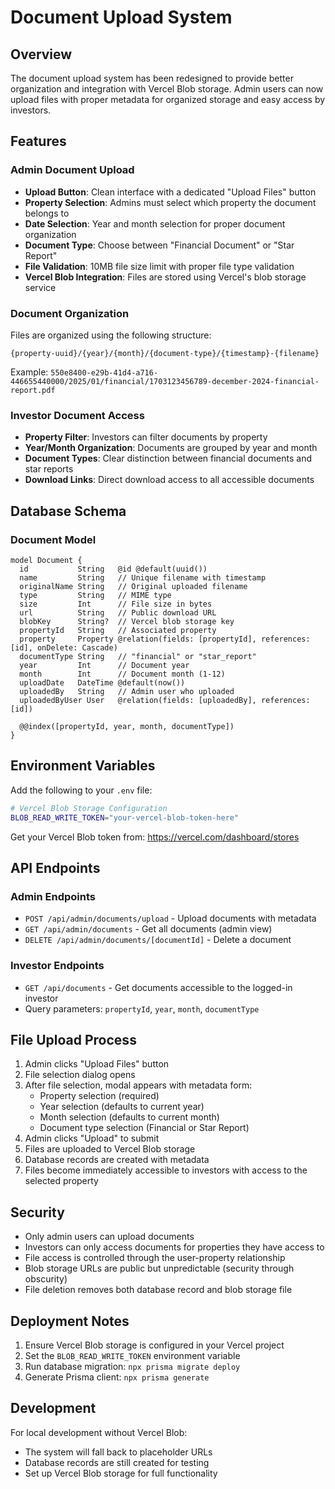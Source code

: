# Document Upload System

## Overview

The document upload system has been redesigned to provide better organization and integration with Vercel Blob storage. Admin users can now upload files with proper metadata for organized storage and easy access by investors.

## Features

### Admin Document Upload

- **Upload Button**: Clean interface with a dedicated "Upload Files" button
- **Property Selection**: Admins must select which property the document belongs to
- **Date Selection**: Year and month selection for proper document organization
- **Document Type**: Choose between "Financial Document" or "Star Report"
- **File Validation**: 10MB file size limit with proper file type validation
- **Vercel Blob Integration**: Files are stored using Vercel's blob storage service

### Document Organization

Files are organized using the following structure:

```
{property-uuid}/{year}/{month}/{document-type}/{timestamp}-{filename}
```

Example: `550e8400-e29b-41d4-a716-446655440000/2025/01/financial/1703123456789-december-2024-financial-report.pdf`

### Investor Document Access

- **Property Filter**: Investors can filter documents by property
- **Year/Month Organization**: Documents are grouped by year and month
- **Document Types**: Clear distinction between financial documents and star reports
- **Download Links**: Direct download access to all accessible documents

## Database Schema

### Document Model

```prisma
model Document {
  id           String   @id @default(uuid())
  name         String   // Unique filename with timestamp
  originalName String   // Original uploaded filename
  type         String   // MIME type
  size         Int      // File size in bytes
  url          String   // Public download URL
  blobKey      String?  // Vercel blob storage key
  propertyId   String   // Associated property
  property     Property @relation(fields: [propertyId], references: [id], onDelete: Cascade)
  documentType String   // "financial" or "star_report"
  year         Int      // Document year
  month        Int      // Document month (1-12)
  uploadDate   DateTime @default(now())
  uploadedBy   String   // Admin user who uploaded
  uploadedByUser User   @relation(fields: [uploadedBy], references: [id])

  @@index([propertyId, year, month, documentType])
}
```

## Environment Variables

Add the following to your `.env` file:

```bash
# Vercel Blob Storage Configuration
BLOB_READ_WRITE_TOKEN="your-vercel-blob-token-here"
```

Get your Vercel Blob token from: https://vercel.com/dashboard/stores

## API Endpoints

### Admin Endpoints

- `POST /api/admin/documents/upload` - Upload documents with metadata
- `GET /api/admin/documents` - Get all documents (admin view)
- `DELETE /api/admin/documents/[documentId]` - Delete a document

### Investor Endpoints

- `GET /api/documents` - Get documents accessible to the logged-in investor
- Query parameters: `propertyId`, `year`, `month`, `documentType`

## File Upload Process

1. Admin clicks "Upload Files" button
2. File selection dialog opens
3. After file selection, modal appears with metadata form:
   - Property selection (required)
   - Year selection (defaults to current year)
   - Month selection (defaults to current month)
   - Document type selection (Financial or Star Report)
4. Admin clicks "Upload" to submit
5. Files are uploaded to Vercel Blob storage
6. Database records are created with metadata
7. Files become immediately accessible to investors with access to the selected property

## Security

- Only admin users can upload documents
- Investors can only access documents for properties they have access to
- File access is controlled through the user-property relationship
- Blob storage URLs are public but unpredictable (security through obscurity)
- File deletion removes both database record and blob storage file

## Deployment Notes

1. Ensure Vercel Blob storage is configured in your Vercel project
2. Set the `BLOB_READ_WRITE_TOKEN` environment variable
3. Run database migration: `npx prisma migrate deploy`
4. Generate Prisma client: `npx prisma generate`

## Development

For local development without Vercel Blob:

- The system will fall back to placeholder URLs
- Database records are still created for testing
- Set up Vercel Blob storage for full functionality
